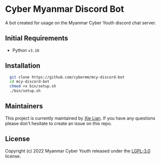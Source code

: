 # Cyber Myanmar Discord Bot
​A bot created for usage on the Myanmar Cyber Youth discord chat server.

## Initial Requirements
- Python `v3.10`

## Installation
  ```sh
    git clone https://github.com/cybermm/mcy-discord-bot
    cd mcy-discord-bot
    chmod +x bin/setup.sh
    ./bin/setup.sh
  ```

## Maintainers
This project is currently maintained by [Xie Lian](https://github.com/prxilian). If you have any questions please don't hesitate to create an issue on this repo.

## License
Copyright (c) 2022 Myanmar Cyber Youth released under the [LGPL-3.0](LICENSE.md) license.
